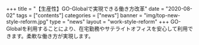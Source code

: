 +++
title = "【生産性】GO-Globalで実現できる働き方改革"
date = "2020-08-02"
tags = ["contents"]
categories = ["news"]
banner = "img/top-new-style-reform.jpg"
type = "news"
layout = "work-style-reform"
+++
GO-Globalを利用することにより、在宅勤務やサテライトオフィスを安心して利用できます。柔軟な働き方が実現します。